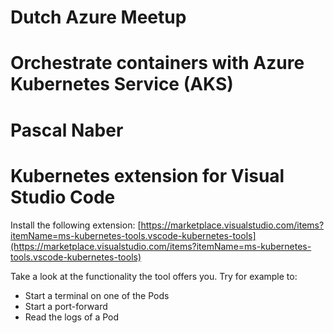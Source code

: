 # Dutch Azure Meetup 
# Orchestrate containers with Azure Kubernetes Service (AKS)
# Pascal Naber

# Kubernetes extension for Visual Studio Code
Install the following extension:
[https://marketplace.visualstudio.com/items?itemName=ms-kubernetes-tools.vscode-kubernetes-tools](https://marketplace.visualstudio.com/items?itemName=ms-kubernetes-tools.vscode-kubernetes-tools)

Take a look at the functionality the tool offers you.
Try for example to:
- Start a terminal on one of the Pods
- Start a port-forward
- Read the logs of a Pod 
